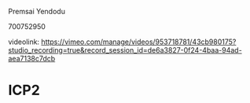Premsai Yendodu

700752950

videolink: https://vimeo.com/manage/videos/953718781/43cb980175?studio_recording=true&record_session_id=de6a3827-0f24-4baa-94ad-aea7138c7dcb


# ICP2
